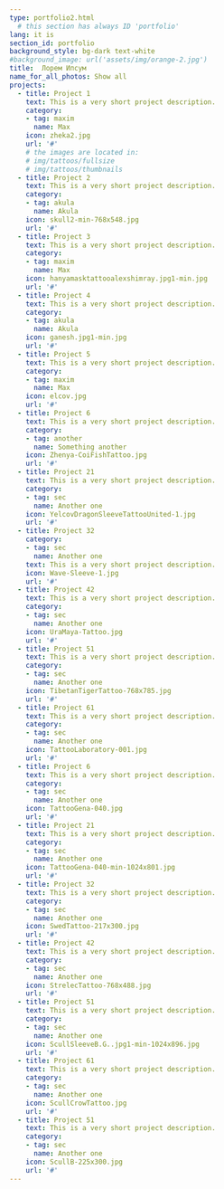 ```yaml
---
type: portfolio2.html
  # this section has always ID 'portfolio'
lang: it is
section_id: portfolio
background_style: bg-dark text-white
#background_image: url('assets/img/orange-2.jpg')
title:  Лорем Ипсум
name_for_all_photos: Show all
projects:
  - title: Project 1
    text: This is a very short project description.
    category:
    - tag: maxim
      name: Max
    icon: zheka2.jpg
    url: '#'
    # the images are located in:
    # img/tattoos/fullsize
    # img/tattoos/thumbnails
  - title: Project 2
    text: This is a very short project description.
    category:
    - tag: akula
      name: Akula
    icon: skull2-min-768x548.jpg
    url: '#'
  - title: Project 3
    text: This is a very short project description.
    category:
    - tag: maxim
      name: Max
    icon: hanyamasktattooalexshimray.jpg1-min.jpg
    url: '#'
  - title: Project 4
    text: This is a very short project description.
    category:
    - tag: akula
      name: Akula
    icon: ganesh.jpg1-min.jpg
    url: '#'
  - title: Project 5
    text: This is a very short project description.
    category:
    - tag: maxim
      name: Max
    icon: elcov.jpg
    url: '#'
  - title: Project 6
    text: This is a very short project description.
    category:
    - tag: another
      name: Something another
    icon: Zhenya-CoiFishTattoo.jpg
    url: '#'
  - title: Project 21
    text: This is a very short project description.
    category:
    - tag: sec
      name: Another one
    icon: YelcovDragonSleeveTattooUnited-1.jpg
    url: '#'
  - title: Project 32
    category:
    - tag: sec
      name: Another one
    text: This is a very short project description.
    icon: Wave-Sleeve-1.jpg
    url: '#'
  - title: Project 42
    text: This is a very short project description.
    category:
    - tag: sec
      name: Another one
    icon: UraMaya-Tattoo.jpg
    url: '#'
  - title: Project 51
    text: This is a very short project description.
    category:
    - tag: sec
      name: Another one
    icon: TibetanTigerTattoo-768x785.jpg
    url: '#'
  - title: Project 61
    text: This is a very short project description.
    category:
    - tag: sec
      name: Another one
    icon: TattooLaboratory-001.jpg
    url: '#'
  - title: Project 6
    text: This is a very short project description.
    category:
    - tag: sec
      name: Another one
    icon: TattooGena-040.jpg
    url: '#'
  - title: Project 21
    text: This is a very short project description.
    category:
    - tag: sec
      name: Another one
    icon: TattooGena-040-min-1024x801.jpg
    url: '#'
  - title: Project 32
    text: This is a very short project description.
    category:
    - tag: sec
      name: Another one
    icon: SwedTattoo-217x300.jpg
    url: '#'
  - title: Project 42
    text: This is a very short project description.
    category:
    - tag: sec
      name: Another one
    icon: StrelecTattoo-768x488.jpg
    url: '#'
  - title: Project 51
    text: This is a very short project description.
    category:
    - tag: sec
      name: Another one
    icon: ScullSleeveB.G..jpg1-min-1024x896.jpg
    url: '#'
  - title: Project 61
    text: This is a very short project description.
    category:
    - tag: sec
      name: Another one
    icon: ScullCrowTattoo.jpg
    url: '#'
  - title: Project 51
    text: This is a very short project description.
    category:
    - tag: sec
      name: Another one
    icon: ScullB-225x300.jpg
    url: '#'
---
```

